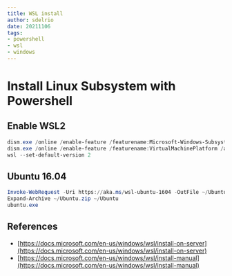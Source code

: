 ```yaml
---
title: WSL install
author: sdelrio
date: 20211106
tags:
- powershell
- wsl
- windows
---
```



# Install Linux Subsystem with Powershell

## Enable WSL2

```powershell
dism.exe /online /enable-feature /featurename:Microsoft-Windows-Subsystem-Linux /all /norestart
dism.exe /online /enable-feature /featurename:VirtualMachinePlatform /all /norestar
wsl --set-default-version 2
```

## Ubuntu 16.04

```powershell
Invoke-WebRequest -Uri https://aka.ms/wsl-ubuntu-1604 -OutFile ~/Ubuntu.zip -UseBasicParsing
Expand-Archive ~/Ubuntu.zip ~/Ubuntu
ubuntu.exe
```

## References

* [https://docs.microsoft.com/en-us/windows/wsl/install-on-server](https://docs.microsoft.com/en-us/windows/wsl/install-on-server)
* [https://docs.microsoft.com/en-us/windows/wsl/install-manual](https://docs.microsoft.com/en-us/windows/wsl/install-manual)

